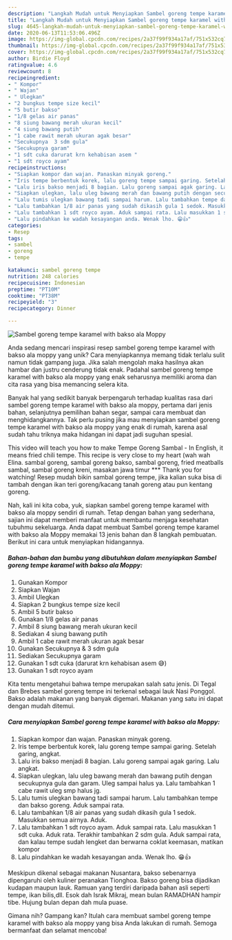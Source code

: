 ```yaml
---
description: "Langkah Mudah untuk Menyiapkan Sambel goreng tempe karamel with bakso ala Moppy Anti Gagal"
title: "Langkah Mudah untuk Menyiapkan Sambel goreng tempe karamel with bakso ala Moppy Anti Gagal"
slug: 4645-langkah-mudah-untuk-menyiapkan-sambel-goreng-tempe-karamel-with-bakso-ala-moppy-anti-gagal
date: 2020-06-13T11:53:06.496Z
image: https://img-global.cpcdn.com/recipes/2a37f99f934a17af/751x532cq70/sambel-goreng-tempe-karamel-with-bakso-ala-moppy-foto-resep-utama.jpg
thumbnail: https://img-global.cpcdn.com/recipes/2a37f99f934a17af/751x532cq70/sambel-goreng-tempe-karamel-with-bakso-ala-moppy-foto-resep-utama.jpg
cover: https://img-global.cpcdn.com/recipes/2a37f99f934a17af/751x532cq70/sambel-goreng-tempe-karamel-with-bakso-ala-moppy-foto-resep-utama.jpg
author: Birdie Floyd
ratingvalue: 4.6
reviewcount: 8
recipeingredient:
- " Kompor"
- " Wajan"
- " Ulegkan"
- "2 bungkus tempe size kecil"
- "5 butir bakso"
- "1/8 gelas air panas"
- "8 siung bawang merah ukuran kecil"
- "4 siung bawang putih"
- "1 cabe rawit merah ukuran agak besar"
- "Secukupnya  3 sdm gula"
- "Secukupnya garam"
- "1 sdt cuka darurat krn kehabisan asem "
- "1 sdt royco ayam"
recipeinstructions:
- "Siapkan kompor dan wajan. Panaskan minyak goreng."
- "Iris tempe berbentuk korek, lalu goreng tempe sampai garing. Setelah garing, angkat."
- "Lalu iris bakso menjadi 8 bagian. Lalu goreng sampai agak garing. Lalu angkat."
- "Siapkan ulegkan, lalu uleg bawang merah dan bawang putih dengan secukupnya gula dan garam. Uleg sampai halus ya. Lalu tambahkan 1 cabe rawit uleg smp halus jg."
- "Lalu tumis ulegkan bawang tadi sampai harum. Lalu tambahkan tempe dan bakso goreng. Aduk sampai rata."
- "Lalu tambahkan 1/8 air panas yang sudah dikasih gula 1 sedok. Masukkan semua airnya. Aduk."
- "Lalu tambahkan 1 sdt royco ayam. Aduk sampai rata. Lalu masukkan 1 sdt cuka. Aduk rata. Terakhir tambahkan 2 sdm gula. Aduk sampai rata, dan kalau tempe sudah lengket dan berwarna coklat keemasan, matikan kompor"
- "Lalu pindahkan ke wadah kesayangan anda. Wenak lho. 😁👍"
categories:
- Resep
tags:
- sambel
- goreng
- tempe

katakunci: sambel goreng tempe 
nutrition: 248 calories
recipecuisine: Indonesian
preptime: "PT10M"
cooktime: "PT38M"
recipeyield: "3"
recipecategory: Dinner

---
```



![Sambel goreng tempe karamel with bakso ala Moppy](https://img-global.cpcdn.com/recipes/2a37f99f934a17af/751x532cq70/sambel-goreng-tempe-karamel-with-bakso-ala-moppy-foto-resep-utama.jpg)

Anda sedang mencari inspirasi resep sambel goreng tempe karamel with bakso ala moppy yang unik? Cara menyiapkannya memang tidak terlalu sulit namun tidak gampang juga. Jika salah mengolah maka hasilnya akan hambar dan justru cenderung tidak enak. Padahal sambel goreng tempe karamel with bakso ala moppy yang enak seharusnya memiliki aroma dan cita rasa yang bisa memancing selera kita.

Banyak hal yang sedikit banyak berpengaruh terhadap kualitas rasa dari sambel goreng tempe karamel with bakso ala moppy, pertama dari jenis bahan, selanjutnya pemilihan bahan segar, sampai cara membuat dan menghidangkannya. Tak perlu pusing jika mau menyiapkan sambel goreng tempe karamel with bakso ala moppy yang enak di rumah, karena asal sudah tahu triknya maka hidangan ini dapat jadi suguhan spesial.

This video will teach you how to make Tempe Goreng Sambal - In English, it means fried chili tempe. This recipe is very close to my heart (wah wah Elina. sambal goreng, sambal goreng bakso, sambal goreng, fried meatballs sambal, sambal goreng kreni, masakan jawa timur *** Thank you for watching! Resep mudah bikin sambal goreng tempe, jika kalian suka bisa di tambah dengan ikan teri goreng/kacang tanah goreng atau pun kentang goreng.


Nah, kali ini kita coba, yuk, siapkan sambel goreng tempe karamel with bakso ala moppy sendiri di rumah. Tetap dengan bahan yang sederhana, sajian ini dapat memberi manfaat untuk membantu menjaga kesehatan tubuhmu sekeluarga. Anda dapat membuat Sambel goreng tempe karamel with bakso ala Moppy memakai 13 jenis bahan dan 8 langkah pembuatan. Berikut ini cara untuk menyiapkan hidangannya.

<!--inarticleads1-->

##### Bahan-bahan dan bumbu yang dibutuhkan dalam menyiapkan Sambel goreng tempe karamel with bakso ala Moppy:

1. Gunakan  Kompor
1. Siapkan  Wajan
1. Ambil  Ulegkan
1. Siapkan 2 bungkus tempe size kecil
1. Ambil 5 butir bakso
1. Gunakan 1/8 gelas air panas
1. Ambil 8 siung bawang merah ukuran kecil
1. Sediakan 4 siung bawang putih
1. Ambil 1 cabe rawit merah ukuran agak besar
1. Gunakan Secukupnya &amp; 3 sdm gula
1. Sediakan Secukupnya garam
1. Gunakan 1 sdt cuka (darurat krn kehabisan asem 😅)
1. Gunakan 1 sdt royco ayam


Kita tentu mengetahui bahwa tempe merupakan salah satu jenis. Di Tegal dan Brebes sambel goreng tempe ini terkenal sebagai lauk Nasi Ponggol. Bakso adalah makanan yang banyak digemari. Makanan yang satu ini dapat dengan mudah ditemui. 

<!--inarticleads2-->

##### Cara menyiapkan Sambel goreng tempe karamel with bakso ala Moppy:

1. Siapkan kompor dan wajan. Panaskan minyak goreng.
1. Iris tempe berbentuk korek, lalu goreng tempe sampai garing. Setelah garing, angkat.
1. Lalu iris bakso menjadi 8 bagian. Lalu goreng sampai agak garing. Lalu angkat.
1. Siapkan ulegkan, lalu uleg bawang merah dan bawang putih dengan secukupnya gula dan garam. Uleg sampai halus ya. Lalu tambahkan 1 cabe rawit uleg smp halus jg.
1. Lalu tumis ulegkan bawang tadi sampai harum. Lalu tambahkan tempe dan bakso goreng. Aduk sampai rata.
1. Lalu tambahkan 1/8 air panas yang sudah dikasih gula 1 sedok. Masukkan semua airnya. Aduk.
1. Lalu tambahkan 1 sdt royco ayam. Aduk sampai rata. Lalu masukkan 1 sdt cuka. Aduk rata. Terakhir tambahkan 2 sdm gula. Aduk sampai rata, dan kalau tempe sudah lengket dan berwarna coklat keemasan, matikan kompor
1. Lalu pindahkan ke wadah kesayangan anda. Wenak lho. 😁👍


Meskipun dikenal sebagai makanan Nusantara, bakso sebenarnya dipengaruhi oleh kuliner peranakan Tionghoa. Bakso goreng bisa dijadikan kudapan maupun lauk. Ramuan yang terdiri daripada bahan asli seperti tempe, ikan bilis,dll. Esok dah Israk Mikraj, mean bulan RAMADHAN hampir tibe. Hujung bulan depan dah mula puase. 

Gimana nih? Gampang kan? Itulah cara membuat sambel goreng tempe karamel with bakso ala moppy yang bisa Anda lakukan di rumah. Semoga bermanfaat dan selamat mencoba!
